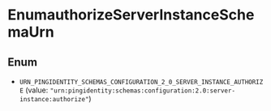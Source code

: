 

# EnumauthorizeServerInstanceSchemaUrn

## Enum


* `URN_PINGIDENTITY_SCHEMAS_CONFIGURATION_2_0_SERVER_INSTANCE_AUTHORIZE` (value: `"urn:pingidentity:schemas:configuration:2.0:server-instance:authorize"`)



